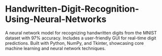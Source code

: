 # Handwritten-Digit-Recognition-Using-Neural-Networks
A neural network model for recognizing handwritten digits from the MNIST dataset with 97% accuracy. Includes a user-friendly GUI for real-time digit predictions. Built with Python, NumPy, and Tkinter, showcasing core machine learning and neural network techniques.
